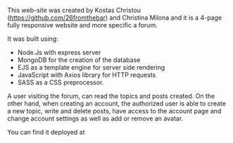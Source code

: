 This web-site was created by Kostas Christou (https://github.com/26fromthebar) and Christina Milona and it is a 4-page fully responsive website and more specific a forum.

It was built using:

- Node.Js with express server
- MongoDB for the creation of the database
- EJS as a template engine for server side rendering
- JavaScript with Axios library for HTTP requests
- SASS as a CSS preprocessor.

A user visiting the forum, can read the topics and posts created. On the other hand, when creating an account, the authorized user is able to create a new topic, write and delete posts, have access to the account page and change account settings as well as add or remove an avatar.

You can find it deployed at 
